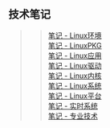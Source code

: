 ## 技术笔记

>> [笔记 - Linux环境](http://120.48.82.24:9101) <br/>
>> [笔记 - LinuxPKG](http://120.48.82.24:9102) <br/>
>> [笔记 - Linux应用](http://120.48.82.24:9103) <br/>
>> [笔记 - Linux驱动](http://120.48.82.24:9104) <br/>
>> [笔记 - Linux内核](http://120.48.82.24:9105) <br/>
>> [笔记 - Linux系统](http://120.48.82.24:9106) <br/>
>> [笔记 - Linux平台](http://120.48.82.24:9108) <br/>
>> [笔记 - 实时系统](http://120.48.82.24:9109) <br/>
>> [笔记 - 专业技术](http://120.48.82.24:9110) <br/>



